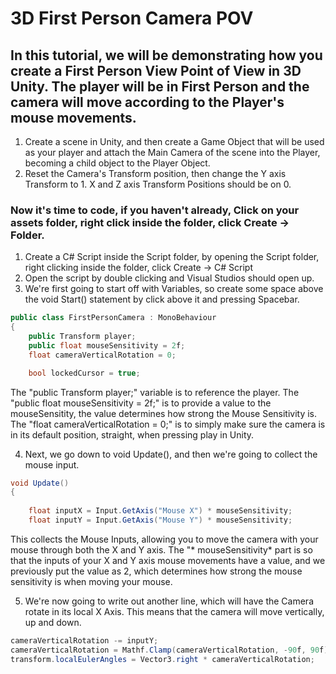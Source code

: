 # 3D First Person Camera POV 
## In this tutorial, we will be demonstrating how you create a First Person View Point of View in 3D Unity. The player will be in First Person and the camera will move according to the Player's mouse movements.

1. Create a scene in Unity, and then create a Game Object that will be used as your player and attach the Main Camera of the scene into the Player, becoming a child object to the Player Object.
2. Reset the Camera's Transform position, then change the Y axis Transform to 1. X and Z axis Transform Positions should be on 0.

### Now it's time to code, if you haven't already, Click on your assets folder, right click inside the folder, click Create -> Folder.

1. Create a C# Script inside the Script folder, by opening the Script folder, right clicking inside the folder, click Create -> C# Script
2. Open the script by double clicking and Visual Studios should open up.
3. We're first going to start off with Variables, so create some space above the void Start() statement by click above it and pressing Spacebar.
```.cs
public class FirstPersonCamera : MonoBehaviour
{
    public Transform player;
    public float mouseSensitivity = 2f;
    float cameraVerticalRotation = 0;

    bool lockedCursor = true;
```
The "public Transform player;" variable is to reference the player.
The "public float mouseSensitivity = 2f;" is to provide a value to the mouseSensitity, the value determines how strong the Mouse Sensitivity is.
The "float cameraVerticalRotation = 0;" is to simply make sure the camera is in its default position, straight, when pressing play in Unity.

4. Next, we go down to void Update(), and then we're going to collect the mouse input. 
```.cs
void Update()
{
  
    float inputX = Input.GetAxis("Mouse X") * mouseSensitivity;
    float inputY = Input.GetAxis("Mouse Y") * mouseSensitivity;
```
This collects the Mouse Inputs, allowing you to move the camera with your mouse through both the X and Y axis. 
The "* mouseSensitivity* part is so that the inputs of your X and Y axis mouse movements have a value, and we previously put the value as 2, which determines how strong the mouse sensitivity is when moving your mouse.

5. We're now going to write out another line, which will have the Camera rotate in its local X Axis. This means that the camera will move vertically, up and down.
```.cs
cameraVerticalRotation -= inputY;
cameraVerticalRotation = Mathf.Clamp(cameraVerticalRotation, -90f, 90f);
transform.localEulerAngles = Vector3.right * cameraVerticalRotation;
```
